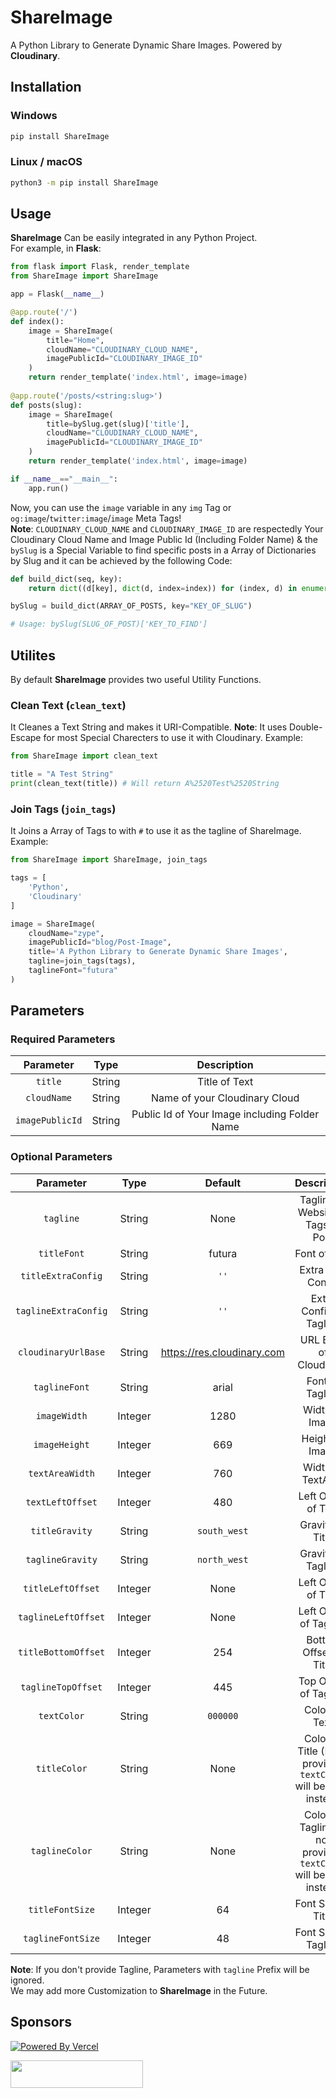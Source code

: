 # ShareImage
A Python Library to Generate Dynamic Share Images. Powered by **Cloudinary**.

## Installation
### Windows
```sh
pip install ShareImage
```
### Linux / macOS
```sh
python3 -m pip install ShareImage
```
## Usage
**ShareImage** Can be easily integrated in any Python Project.  
For example, in **Flask**:
```py
from flask import Flask, render_template
from ShareImage import ShareImage

app = Flask(__name__)

@app.route('/')
def index():
    image = ShareImage(
        title="Home",
        cloudName="CLOUDINARY_CLOUD_NAME",
        imagePublicId="CLOUDINARY_IMAGE_ID"
    )
    return render_template('index.html', image=image)
    
@app.route('/posts/<string:slug>')
def posts(slug):
    image = ShareImage(
        title=bySlug.get(slug)['title'],
        cloudName="CLOUDINARY_CLOUD_NAME",
        imagePublicId="CLOUDINARY_IMAGE_ID"
    )
    return render_template('index.html', image=image)

if __name__=="__main__":
    app.run()
```
Now, you can use the `image` variable in any `img` Tag or `og:image`/`twitter:image`/`image` Meta Tags!  
**Note**: `CLOUDINARY_CLOUD_NAME` and `CLOUDINARY_IMAGE_ID` are respectedly Your Cloudinary Cloud Name and Image Public Id (Including Folder Name) & the `bySlug` is a Special Variable to find specific posts in a Array of Dictionaries by Slug and it can be achieved by the following Code:
```py
def build_dict(seq, key):
    return dict((d[key], dict(d, index=index)) for (index, d) in enumerate(seq))

bySlug = build_dict(ARRAY_OF_POSTS, key="KEY_OF_SLUG")

# Usage: bySlug(SLUG_OF_POST)['KEY_TO_FIND']
```
## Utilites
By default **ShareImage** provides two useful Utility Functions.  
### Clean Text (`clean_text`)
It Cleanes a Text String and makes it URI-Compatible.
**Note**: It uses Double-Escape for most Special Charecters to use it with Cloudinary.
Example:
```py
from ShareImage import clean_text

title = "A Test String"
print(clean_text(title)) # Will return A%2520Test%2520String
```
### Join Tags (`join_tags`)
It Joins a Array of Tags to with `#` to use it as the tagline of ShareImage.  
Example:

```py
from ShareImage import ShareImage, join_tags

tags = [
    'Python',
    'Cloudinary'
]

image = ShareImage(
    cloudName="zype",
    imagePublicId="blog/Post-Image",
    title='A Python Library to Generate Dynamic Share Images',
    tagline=join_tags(tags),
    taglineFont="futura"
)
```

## Parameters
### Required Parameters
Parameter | Type | Description |
:--------: | :------: | :---------: |
`title`    | String     | Title of Text |
`cloudName` | String   | Name of your Cloudinary Cloud |
`imagePublicId` | String | Public Id of Your Image including Folder Name |
### Optional Parameters
Parameter | Type | Default | Description |
:--------: | :-------: | :-----: | :-----: |
`tagline` | String | None |Tagline of Website or Tags of Post |
`titleFont` | String | futura | Font of Title |
`titleExtraConfig` | String | `''` | Extra Title Config |
`taglineExtraConfig` | String | `''` | Extra Config of Tagline |
`cloudinaryUrlBase` | String | https://res.cloudinary.com | URL Base of Cloudinary |
`taglineFont` | String | arial | Font of Tagline |
`imageWidth` | Integer | 1280 | Width of Image |
`imageHeight` | Integer | 669 | Height of Image |
`textAreaWidth` | Integer | 760 | Width of TextArea |
`textLeftOffset` | Integer | 480 | Left Offset of Text |
`titleGravity` | String | `south_west` | Gravity of Title |
`taglineGravity` | String | `north_west` | Gravity of Tagline |
`titleLeftOffset` | Integer | None | Left Offset of Title |
`taglineLeftOffset` | Integer | None | Left Offset of Tagline |
`titleBottomOffset` | Integer | 254 | Bottom Offset of Title |
`taglineTopOffset` | Integer | 445 | Top Offset of Tagline |
`textColor` | String | `000000` | Color of Text |
`titleColor` | String | None | Color of Title (If not provided `textColor` will be used instead |
`taglineColor` | String | None | Color of Tagline (If not provided `textColor` will be used instead |
`titleFontSize` | Integer | 64 | Font Size of Title |
`taglineFontSize` | Integer | 48 | Font Size of Tagline |

**Note**: If you don't provide Tagline, Parameters with `tagline` Prefix will be ignored.  
We may add more Customization to **ShareImage** in the Future.

## Sponsors
[![Powered By Vercel](https://res.cloudinary.com/zype/image/upload/ShareImage/powered-by-vercel)](https://vercel.com/?utm_source=shimg&utm_campaign=oss)  


<img src="https://res.cloudinary.com/zype/image/upload/ShareImage/MacStadium" height="44" width="212">
